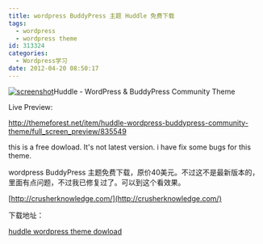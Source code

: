 ```yaml
---
title: wordpress BuddyPress 主题 Huddle 免费下载
tags:
  - wordpress
  - wordpress theme
id: 313324
categories:
  - Wordpress学习
date: 2012-04-20 08:50:17
---
```


[![](http://www.love4026.org/wp-content/uploads/2012/04/screenshot.png "screenshot")](http://www.love4026.org/wp-content/uploads/2012/04/screenshot.png)Huddle - WordPress & BuddyPress Community Theme

Live Preview:

http://themeforest.net/item/huddle-wordpress-buddypress-community-theme/full_screen_preview/835549

this is a free dowload. It's not latest version. i have fix some bugs for this theme.

wordpress BuddyPress 主题免费下载，原价40美元。不过这不是最新版本的，里面有点问题，不过我已修复过了。可以到这个看效果。

[http://crusherknowledge.com/](http://crusherknowledge.com/)

下载地址：

[huddle wordpress theme dowload](http://www.love4026.org/wp-content/uploads/2012/04/huddle.zip)